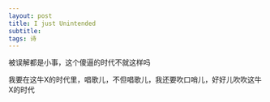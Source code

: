 ```yaml
---
layout: post
title: I just Unintended
subtitle:
tags: 诗
---
```


被误解都是小事，这个傻逼的时代不就这样吗

我要在这牛X的时代里，唱歌儿，不但唱歌儿，我还要吹口哨儿，好好儿吹吹这牛X的时代
